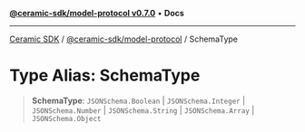 [**@ceramic-sdk/model-protocol v0.7.0**](../README.md) • **Docs**

***

[Ceramic SDK](../../../README.md) / [@ceramic-sdk/model-protocol](../README.md) / SchemaType

# Type Alias: SchemaType

> **SchemaType**: `JSONSchema.Boolean` \| `JSONSchema.Integer` \| `JSONSchema.Number` \| `JSONSchema.String` \| `JSONSchema.Array` \| `JSONSchema.Object`
